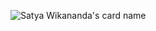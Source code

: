 

![Satya Wikananda's card name](https://cardivo.vercel.app/api?name=axel%20calendreau&image=https://avatars.githubusercontent.com/u/36140542?v=4&backgroundColor=%23ecf0f1&description=de%20multiple%20projet%20dans%20plein%20de%20language&site=axel-cal.fr&pattern=ticTacToe&colorPattern=%23eaeaea)
